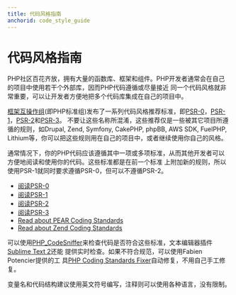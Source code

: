 ```yaml
---
title: 代码风格指南
anchorid: code_style_guide
---
```


<h1 id="code_style_guide">代码风格指南</h1>

PHP社区百花齐放，拥有大量的函数库、框架和组件。PHP开发者通常会在自己的项目中使用若干个外部库，因而PHP代码遵循或尽量接近
同一个代码风格就非常重要，可以让开发者方便地把多个代码库集成在自己的项目中。

[框架互操作组][fig](即PHP标准组)发布了一系列代码风格推荐标准，即[PSR-0][psr0]，[PSR-1][psr1]，[PSR-2][psr2]和[PSR-3][psr3]。
不要让这些名称所混淆，这些推荐仅是一些被其它项目所遵循的规则，如Drupal, Zend, Symfony, CakePHP, phpBB, AWS SDK, FuelPHP,
Lithium等，你可以把这些规则用在自己的项目中，或者继续使用你自己的风格。

通常情况下，你的PHP代码应该遵循其中一项或多项标准，从而其他开发者可以方便地阅读和使用你的代码。这些标准都是在前一个标准
上附加新的规则，所以使用PSR-1就同时要求遵循PSR-0，但可以不遵循PSR-2。

* [阅读PSR-0][psr0]
* [阅读PSR-1][psr1]
* [阅读PSR-2][psr2]
* [阅读PSR-3][psr3]
* [Read about PEAR Coding Standards][pear-cs]
* [Read about Zend Coding Standards][zend-cs]

可以使用[PHP_CodeSniffer][phpcs]来检查代码是否符合这些标准，文本编辑器插件[Sublime Text 2][st-cs]还能
提供实时检查。如果不符合规范，可以使用Fabien Potencier提供的工
具[PHP Coding Standards Fixer][phpcsfixer]自动修复，不用自己手工修复。

变量名和代码结构建议使用英文符号编写，注释则可以使用各种语言，没有限制。

[fig]: http://www.php-fig.org/
[psr0]: https://github.com/php-fig/fig-standards/blob/master/accepted/PSR-0.md
[psr1]: https://github.com/php-fig/fig-standards/blob/master/accepted/PSR-1-basic-coding-standard.md
[psr2]: https://github.com/php-fig/fig-standards/blob/master/accepted/PSR-2-coding-style-guide.md
[psr3]: https://github.com/php-fig/fig-standards/blob/master/accepted/PSR-3-logger-interface.md
[pear-cs]: http://pear.php.net/manual/en/standards.php
[zend-cs]: http://framework.zend.com/wiki/display/ZFDEV2/Coding+Standards
[phpcs]: http://pear.php.net/package/PHP_CodeSniffer/
[st-cs]: https://github.com/benmatselby/sublime-phpcs
[phpcsfixer]: http://cs.sensiolabs.org/
